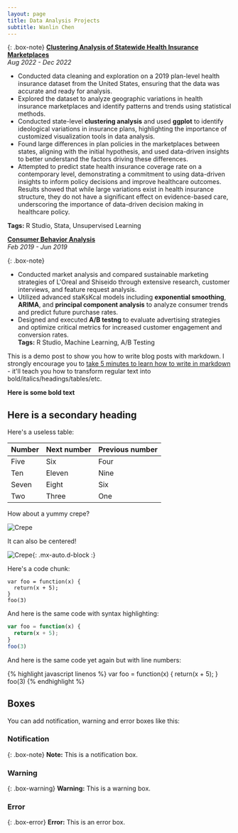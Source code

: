 ```yaml
---
layout: page
title: Data Analysis Projects
subtitle: Wanlin Chen
---
```


{: .box-note}
**[Clustering Analysis of Statewide Health Insurance Marketplaces](https://markdowntutorial.com/)**   
*Aug 2022 - Dec 2022*  
  
- Conducted data cleaning and exploration on a 2019 plan-level health insurance dataset from the United States, ensuring that the data was accurate and ready for analysis.
- Explored the dataset to analyze geographic variations in health insurance marketplaces and identify patterns and trends using statistical methods.  
- Conducted state-level **clustering analysis** and used **ggplot** to identify ideological variations in insurance plans, highlighting the importance of customized visualization tools in data analysis.  
- Found large differences in plan policies in the marketplaces between states, aligning with the initial hypothesis, and used data-driven insights to better understand the factors driving these differences.  
- Attempted to predict state health insurance coverage rate on a contemporary level, demonstrating a commitment to using data-driven insights to inform policy decisions and improve healthcare outcomes. Results showed that while large variations exist in health insurance structure, they do not have a significant effect on evidence-based care, underscoring the importance of data-driven decision making in healthcare policy.    
   
**Tags:** R Studio, Stata, Unsupervised Learning
    
    
**[Consumer Behavior Analysis](https://markdowntutorial.com/)**    
*Feb 2019 - Jun 2019*  
    
{: .box-note}
- Conducted market analysis and compared sustainable marketing strategies of L'Oreal and Shiseido through extensive research, customer interviews, and feature request analysis.  
- Utilized advanced staKsKcal models including **exponential smoothing**, **ARIMA**, and **principal component analysis** to analyze consumer trends and predict future purchase rates.  
- Designed and executed **A/B testng** to evaluate advertising strategies and optimize critical metrics for increased customer engagement and conversion rates.      
**Tags:** R Studio, Machine Learning, A/B Testing

  






    



This is a demo post to show you how to write blog posts with markdown.  I strongly encourage you to [take 5 minutes to learn how to write in markdown](https://markdowntutorial.com/) - it'll teach you how to transform regular text into bold/italics/headings/tables/etc.

**Here is some bold text**

## Here is a secondary heading

Here's a useless table:

| Number | Next number | Previous number |
| :------ |:--- | :--- |
| Five | Six | Four |
| Ten | Eleven | Nine |
| Seven | Eight | Six |
| Two | Three | One |


How about a yummy crepe?

![Crepe](https://s3-media3.fl.yelpcdn.com/bphoto/cQ1Yoa75m2yUFFbY2xwuqw/348s.jpg)

It can also be centered!

![Crepe](https://s3-media3.fl.yelpcdn.com/bphoto/cQ1Yoa75m2yUFFbY2xwuqw/348s.jpg){: .mx-auto.d-block :}

Here's a code chunk:

~~~
var foo = function(x) {
  return(x + 5);
}
foo(3)
~~~

And here is the same code with syntax highlighting:

```javascript
var foo = function(x) {
  return(x + 5);
}
foo(3)
```

And here is the same code yet again but with line numbers:

{% highlight javascript linenos %}
var foo = function(x) {
  return(x + 5);
}
foo(3)
{% endhighlight %}

## Boxes
You can add notification, warning and error boxes like this:

### Notification

{: .box-note}
**Note:** This is a notification box.

### Warning

{: .box-warning}
**Warning:** This is a warning box.

### Error

{: .box-error}
**Error:** This is an error box.
